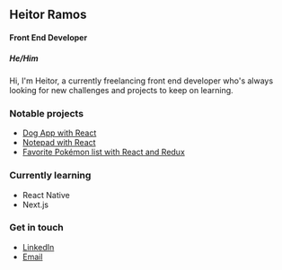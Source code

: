 ## Heitor Ramos
#### Front End Developer
##### He/Him

Hi, I'm Heitor, a currently freelancing front end developer who's always looking for new challenges and projects to keep on learning.

### Notable projects

* [Dog App with React](https://github.com/HeitorRamos132/dog_app)
* [Notepad with React](https://bloco-de-notas.vercel.app/)
* [Favorite Pokémon list with React and Redux](https://github.com/HeitorRamos132/favorite_pokemon)

### Currently learning
* React Native
* Next.js

### Get in touch
* [LinkedIn](https://www.linkedin.com/in/heitor-gon%C3%A7alves-de-paula-ramos-316abb194/)
* [Email](heitorgpramos95@gmail.com)

<!--
**HeitorRamos132/HeitorRamos132** is a ✨ _special_ ✨ repository because its `README.md` (this file) appears on your GitHub profile.

Here are some ideas to get you started:

- 🔭 I’m currently working on ...
- 🌱 I’m currently learning ...
- 👯 I’m looking to collaborate on ...
- 🤔 I’m looking for help with ...
- 💬 Ask me about ...
- 📫 How to reach me: ...
- 😄 Pronouns: ...
- ⚡ Fun fact: ...
-->
